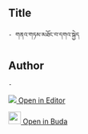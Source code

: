 ## Title
	- གནའ་གཏམ་མཐོང་བ་དགའ་སྐྱེད

## Author
	- 



[<img src="https://img.icons8.com/color/25/000000/edit-property.png"> Open in Editor](http://editor.openpecha.org/IE0EAA812)

[<img width="25" src="https://library.bdrc.io/icons/BUDA-small.svg"> Open in Buda](https://library.bdrc.io/show/bdr:IE0OPIE0EAA812)
